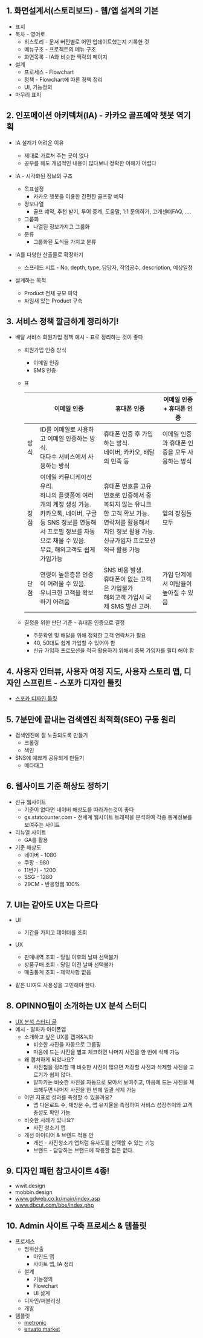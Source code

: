 ## 1. 화면설계서(스토리보드) - 웹/앱 설계의 기본
* 표지
* 목차 - 영어로
  * 히스토리 - 문서 버전별로 어떤 업데이트했는지 기록한 것
  * 메뉴구조 - 프로젝트의 메뉴 구조
  * 화면목록 - IA와 비슷한 맥락의 페이지
* 설계
  * 프로세스 - Flowchart
  * 정책 - Flowchart에 따른 정책 정리
  * UI, 기능정의
* 마무리 표지

## 2. 인포메이션 아키텍쳐(IA) - 카카오 골프예약 챗봇 역기획
* IA 설계가 어려운 이유
  * 제대로 가르쳐 주는 곳이 없다
  * 공부를 해도 개념적인 내용이 많다보니 정확한 이해가 어렵다

* IA - 시각화된 정보의 구조
  * 목표설정
    * 카카오 챗봇을 이용한 간편한 골프장 예약
  * 정보나열
    * 골프 예약, 추천 받기, 투어 중계, 도움말, 1:1 문의하기, 고개센터FAQ, ....
  * 그룹화
    * 나열된 정보가지고 그룹화
  * 분류
    * 그룹화된 도식들 가지고 분류

* IA를 다양한 산출물로 확장하기
  * 스프레드 시트 - No, depth, type, 담당자, 작업공수, description, 예상일정

* 설계하는 목적
  * Product 전체 규모 파악
  * 짜임새 있는 Product 구축

## 3. 서비스 정책 깔금하게 정리하기!
* 배달 서비스 회원가입 정책 예시 - 표로 정리하는 것이 좋다
  * 회원가입 인증 방식
    * 이메일 인증
    * SMS 인증
  * 표

    || 이메일 인증 | 휴대폰 인증 | 이메일 인증 + 휴대폰 인증 |
    |-|---------|-----------|---------------------|
    |방식|ID를 이메일로 사용하고 이메일 인증하는 방식.<br> 대다수 서비스에서 사용하는 방식|휴대폰 인증 후 가입하는 방식.<br> 네이버, 카카오, 배달의 민족 등 | 이메일 인증과 휴대폰 인증을 모두 사용하는 방식|
    |장점|이메일 커뮤니케이션 유리.<br>하나의 플랫폼에 여러 개의 계정 생성 가능.<br> 카카오톡, 네이버, 구글 등 SNS 정보를 연동해서 프로필 정보를 자동으로 채울 수 있음.<br> 무료, 해외고객도 쉽게 가입가능| 휴대폰 번호를 고유 번호로 인증해서 중복되지 않는 유니크한 고객 확보 가능.<br> 연락처를 활용해서 지인 정보 활용 가능.<br> 신규가입자 프로모션 적극 활용 가능| 앞의 장점들 모두 |
    |단점| 연령이 높은층은 인증이 어려울 수 있음.<br>유니크한 고객을 확보하기 어려움|SNS 비용 발생.<br>휴대폰이 없는 고객은 가입불가<br>해외고객 가입시 국제 SMS 발신 고려.| 가입 단계에서 이탈율이 높아질 수 있음|
  
  * 결정을 위한 판단 기준 - 휴대폰 인증으로 결정
    * 주문확인 및 배달을 위해 정확한 고객 연락처가 필요
    * 40, 50대도 쉽게 가입할 수 있어야 함
    * 신규 가입자 프로모션을 적극 활용하기 위해서 중복 가입자를 필터 해야 함

## 4. 사용자 인터뷰, 사용자 여정 지도, 사용자 스토리 맵, 디자인 스프린트 - 스포카 디자인 툴킷
* [스포카 디자인 툴킷](https://spoqa.github.io/design-toolkit/)

## 5. 7분만에 끝내는 검색엔진 최적화(SEO) 구동 원리
* 검색엔진에 잘 노출되도록 만들기
  * 크롤링
  * 색인
* SNS에 예쁘게 공유되게 만들기
  * 메타태그

## 6. 웹사이트 기준 해상도 정하기
* 신규 웹사이트
  * 기준이 없다면 네이버 해상도를 따라가는것이 좋다
  * gs.statcounter.com - 전세계 웹사이트 트래픽을 분석하여 각종 통계정보를 보여주는 사이트
* 리뉴얼 사이트
  * GA를 활용
* 기준 해상도
  * 네이버 - 1080
  * 쿠팡 - 980
  * 11번가 - 1200
  * SSG - 1280
  * 29CM - 반응형웹 100%

## 7. UI는 같아도 UX는 다르다
* UI
  * 기간을 가지고 데이터를 조회

* UX
  * 판매내역 조회 - 당일 이후의 날짜 선택불가
  * 상품구매 조회 - 당일 이전 날짜 선택불가
  * 매출통계 조회 - 제약사항 없음

* 같은 UI여도 사용성을 고민해야 한다.

## 8. OPINNO팀이 소개하는 UX 분석 스터디
* [UX 분석 스터디 글](https://brunch.co.kr/@chrisjeon82n3/82)
* 예시 - 알파카 아이폰앱
  * 소개하고 싶은 UX를 캡쳐&녹화
    * 비슷한 사진을 자동으로 그룹핑
    * 마음에 드는 사진을 별표 체크하면 나머지 사진을 한 번에 삭제 가능
  * 왜 캡쳐하게 되었나요?
    * 사진첩을 정리할 때 비슷한 사진이 많으면 저장할 사진과 삭제할 사진을 고르기가 쉽지 않다.
    * 알파카는 비슷한 사진을 자동으로 모아서 보여주고, 마음에 드는 사진을 체크해두면 나머지 사진을 한 번에 일괄 삭제 가능
  * 어떤 지표로 성과를 측정할 수 있을까요?
    * 앱 다운로드 수, 재방문 수, 앱 유지율을 측정하여 서비스 성장추이와 고객 충성도 확인 가능
  * 비슷한 사례가 있나요?
    * 사진 청소기 앱
  * 개선 아이디어 & 브랜드 적용 안
    * 개선 - 사진청소기 앱처럼 유사도를 선택할 수 있는 기능
    * 브랜드 - 담당하는 브랜드에 착용할 점은 없다.
  
## 9. 디자인 패턴 참고사이트 4종!
* wwit.design
* mobbin.design
* www.gdweb.co.kr/main/index.asp
* www.dbcut.com/bbs/index.php

## 10. Admin 사이트 구축 프로세스 & 템플릿
* 프로세스
  * 범위산출
    * 마인드 맵
    * 사이트 맵, IA 정리
  * 설계
    * 기능정의
    * Flowchart
    * UI 설계
  * 디자인/퍼블리싱
  * 개발
* 템플릿
  * [metronic](https://keenthemes.com/metronic/)
  * [envato market](https://themeforest.net/)
